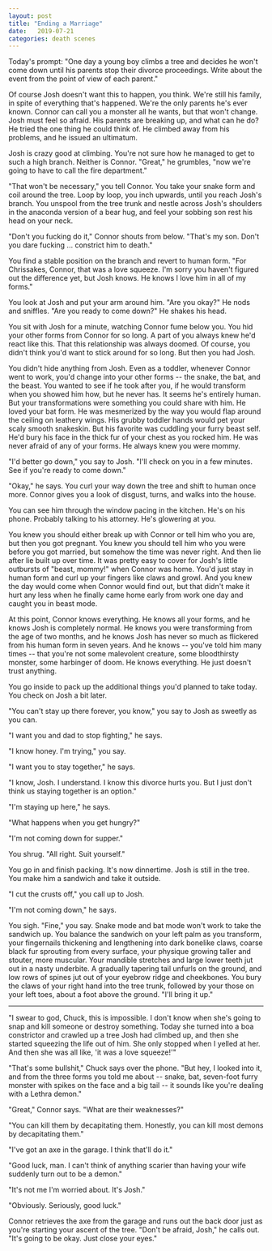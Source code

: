 ```yaml
---
layout: post
title: "Ending a Marriage"
date:   2019-07-21
categories: death scenes
---
```

Today's prompt: "One day a young boy climbs a tree and decides he won't come down until his parents stop their divorce proceedings. Write about the event from the point of view of each parent."

Of course Josh doesn't want this to happen, you think. We're still his family, in spite of everything that's happened. We're the only parents he's ever known. Connor can call you a monster all he wants, but that won't change. Josh must feel so afraid. His parents are breaking up, and what can he do? He tried the one thing he could think of. He climbed away from his problems, and he issued an ultimatum.

Josh is crazy good at climbing. You're not sure how he managed to get to such a high branch. Neither is Connor. "Great," he grumbles, "now we're going to have to call the fire department."

"That won't be necessary," you tell Connor. You take your snake form and coil around the tree. Loop by loop, you inch upwards, until you reach Josh's branch. You unspool from the tree trunk and nestle across Josh's shoulders in the anaconda version of a bear hug, and feel your sobbing son rest his head on your neck.

"Don't you fucking do it," Connor shouts from below. "That's my son. Don't you dare fucking ... constrict him to death."

You find a stable position on the branch and revert to human form. "For Chrissakes, Connor, that was a love squeeze. I'm sorry you haven't figured out the difference yet, but Josh knows. He knows I love him in all of my forms."

You look at Josh and put your arm around him. "Are you okay?" He nods and sniffles. "Are you ready to come down?" He shakes his head. 

You sit with Josh for a minute, watching Connor fume below you. You hid your other forms from Connor for so long. A part of you always knew he'd react like this. That this relationship was always doomed. Of course, you didn't think you'd want to stick around for so long. But then you had Josh. 

You didn't hide anything from Josh. Even as a toddler, whenever Connor went to work, you'd change into your other forms -- the snake, the bat, and the beast. You wanted to see if he took after you, if he would transform when you showed him how, but he never has. It seems he's entirely human. But your transformations were something you could share with him. He loved your bat form. He was mesmerized by the way you would flap around the ceiling on leathery wings. His grubby toddler hands would pet your scaly smooth snakeskin. But his favorite was cuddling your furry beast self. He'd bury his face in the thick fur of your chest as you rocked him. He was never afraid of any of your forms. He always knew you were mommy.

"I'd better go down," you say to Josh. "I'll check on you in a few minutes. See if you're ready to come down."

"Okay," he says. You curl your way down the tree and shift to human once more. Connor gives you a look of disgust, turns, and walks into the house. 

You can see him through the window pacing in the kitchen. He's on his phone. Probably talking to his attorney. He's glowering at you.

You knew you should either break up with Connor or tell him who you are, but then you got pregnant. You knew you should tell him who you were before you got married, but somehow the time was never right. And then lie after lie built up over time. It was pretty easy to cover for Josh's little outbursts of "beast, mommy!" when Connor was home. You'd just stay in human form and curl up your fingers like claws and growl. And you knew the day would come when Connor would find out, but that didn't make it hurt any less when he finally came home early from work one day and caught you in beast mode.

At this point, Connor knows everything. He knows all your forms, and he knows Josh is completely normal. He knows you were transforming from the age of two months, and he knows Josh has never so much as flickered from his human form in seven years. And he knows -- you've told him many times -- that you're not some malevolent creature, some bloodthirsty monster, some harbinger of doom. He knows everything. He just doesn't trust anything.

You go inside to pack up the additional things you'd planned to take today. You check on Josh a bit later.

"You can't stay up there forever, you know," you say to Josh as sweetly as you can.

"I want you and dad to stop fighting," he says.

"I know honey. I'm trying," you say.

"I want you to stay together," he says.

"I know, Josh. I understand. I know this divorce hurts you. But I just don't think us staying together is an option."

"I'm staying up here," he says.

"What happens when you get hungry?"

"I'm not coming down for supper."

You shrug. "All right. Suit yourself."

You go in and finish packing. It's now dinnertime. Josh is still in the tree. You make him a sandwich and take it outside.

"I cut the crusts off," you call up to Josh.

"I'm not coming down," he says. 

You sigh. "Fine," you say. Snake mode and bat mode won't work to take the sandwich up. You balance the sandwich on your left palm as you transform, your fingernails thickening and lengthening into dark bonelike claws, coarse black fur sprouting from every surface, your physique growing taller and stouter, more muscular. Your mandible stretches and large lower teeth jut out in a nasty underbite. A gradually tapering tail unfurls on the ground, and low rows of spines jut out of your eyebrow ridge and cheekbones. You bury the claws of your right hand into the tree trunk, followed by your those on your left toes, about a foot above the ground. "I'll bring it up."

---

"I swear to god, Chuck, this is impossible. I don't know when she's going to snap and kill someone or destroy something. Today she turned into a boa constrictor and crawled up a tree Josh had climbed up, and then she started squeezing the life out of him. She only stopped when I yelled at her. And then she was all like, 'it was a love squeeze!'"

"That's some bullshit," Chuck says over the phone. "But hey, I looked into it, and from the three forms you told me about -- snake, bat, seven-foot furry monster with spikes on the face and a big tail -- it sounds like you're dealing with a Lethra demon."

"Great," Connor says. "What are their weaknesses?"

"You can kill them by decapitating them. Honestly, you can kill most demons by decapitating them."

"I've got an axe in the garage. I think that'll do it."

"Good luck, man. I can't think of anything scarier than having your wife suddenly turn out to be a demon."

"It's not me I'm worried about. It's Josh."

"Obviously. Seriously, good luck."

Connor retrieves the axe from the garage and runs out the back door just as you're starting your ascent of the tree. "Don't be afraid, Josh," he calls out. "It's going to be okay. Just close your eyes."
